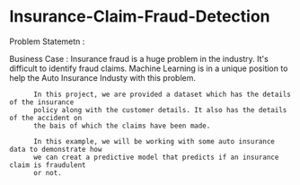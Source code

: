 # Insurance-Claim-Fraud-Detection


Problem Statemetn :

   Business Case : 
          Insurance fraud is a huge problem in the industry. It's difficult to identify
          fraud claims. Machine Learning is in a unique position to help the Auto Insurance
          Industy with this problem. 
          
          In this project, we are provided a dataset which has the details of the insurance
          policy along with the customer details. It also has the details of the accident on
          the bais of which the claims have been made.
          
          In this example, we will be working with some auto insurance data to demonstrate how
          we can creat a predictive model that predicts if an insurance claim is fraudulent 
          or not.
